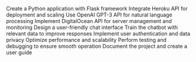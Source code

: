 Create a Python application with Flask framework
Integrate Heroku API for deployment and scaling
Use OpenAI GPT-3 API for natural language processing
Implement DigitalOcean API for server management and monitoring
Design a user-friendly chat interface
Train the chatbot with relevant data to improve responses
Implement user authentication and data privacy
Optimize performance and scalability
Perform testing and debugging to ensure smooth operation
Document the project and create a user guide